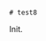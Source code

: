                                                                                                                                                                                                                                                                                                                                                                                                                                                                             # test8

Init.
